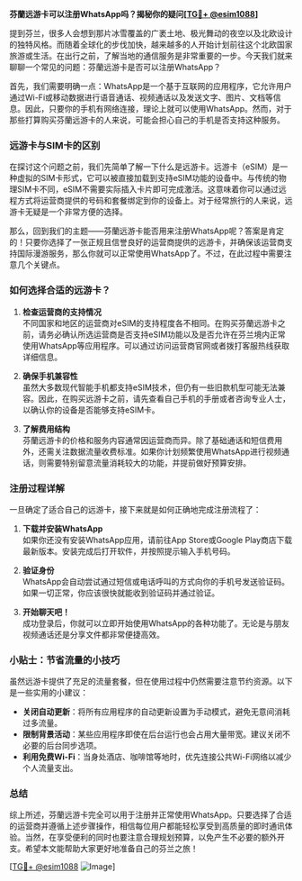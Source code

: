 **芬蘭远游卡可以注册WhatsApp吗？揭秘你的疑问[[TG💪+ @esim1088](https://t.me/s/esim1088)]**

提到芬兰，很多人会想到那片冰雪覆盖的广袤土地、极光舞动的夜空以及北欧设计的独特风格。而随着全球化的步伐加快，越来越多的人开始计划前往这个北欧国家旅游或生活。在出行之前，了解当地的通信服务是非常重要的一步。今天我们就来聊聊一个常见的问题：芬蘭远游卡是否可以注册WhatsApp？

首先，我们需要明确一点：WhatsApp是一个基于互联网的应用程序，它允许用户通过Wi-Fi或移动数据进行语音通话、视频通话以及发送文字、图片、文档等信息。因此，只要你的手机有网络连接，理论上就可以使用WhatsApp。然而，对于那些打算购买芬蘭远游卡的人来说，可能会担心自己的手机是否支持这种服务。

### 远游卡与SIM卡的区别

在探讨这个问题之前，我们先简单了解一下什么是远游卡。远游卡（eSIM）是一种虚拟的SIM卡形式，它可以被直接加载到支持eSIM功能的设备中。与传统的物理SIM卡不同，eSIM不需要实际插入卡片即可完成激活。这意味着你可以通过远程方式将运营商提供的号码和套餐绑定到你的设备上。对于经常旅行的人来说，远游卡无疑是一个非常方便的选择。

那么，回到我们的主题——芬蘭远游卡能否用来注册WhatsApp呢？答案是肯定的！只要你选择了一张正规且信誉良好的运营商提供的远游卡，并确保该运营商支持国际漫游服务，那么你就可以正常使用WhatsApp了。不过，在此过程中需要注意几个关键点。

### 如何选择合适的远游卡？

1. **检查运营商的支持情况**  
   不同国家和地区的运营商对eSIM的支持程度各不相同。在购买芬蘭远游卡之前，请务必确认所选运营商是否支持eSIM功能以及是否允许在芬兰境内正常使用WhatsApp等应用程序。可以通过访问运营商官网或者拨打客服热线获取详细信息。

2. **确保手机兼容性**  
   虽然大多数现代智能手机都支持eSIM技术，但仍有一些旧款机型可能无法兼容。因此，在购买远游卡之前，请先查看自己手机的手册或者咨询专业人士，以确认你的设备是否能够支持eSIM卡。

3. **了解费用结构**  
   芬蘭远游卡的价格和服务内容通常因运营商而异。除了基础通话和短信费用外，还需关注数据流量收费标准。如果你计划频繁使用WhatsApp进行视频通话，则需要特别留意流量消耗较大的功能，并提前做好预算安排。

### 注册过程详解

一旦确定了适合自己的远游卡，接下来就是如何正确地完成注册流程了：

1. **下载并安装WhatsApp**  
   如果你还没有安装WhatsApp应用，请前往App Store或Google Play商店下载最新版本。安装完成后打开软件，并按照提示输入手机号码。

2. **验证身份**  
   WhatsApp会自动尝试通过短信或电话呼叫的方式向你的手机号发送验证码。如果一切正常，你应该很快就能收到验证码并通过验证。

3. **开始聊天吧！**  
   成功登录后，你就可以立即开始使用WhatsApp的各种功能了。无论是与朋友视频通话还是分享文件都非常便捷高效。

### 小贴士：节省流量的小技巧

虽然远游卡提供了充足的流量套餐，但在使用过程中仍然需要注意节约资源。以下是一些实用的小建议：

- **关闭自动更新**：将所有应用程序的自动更新设置为手动模式，避免无意间消耗过多流量。
- **限制背景活动**：某些应用程序即使在后台运行也会占用大量带宽。建议关闭不必要的后台同步选项。
- **利用免费Wi-Fi**：当身处酒店、咖啡馆等地时，优先连接公共Wi-Fi网络以减少个人流量支出。

### 总结

综上所述，芬蘭远游卡完全可以用于注册并正常使用WhatsApp。只要选择了合适的运营商并遵循上述步骤操作，相信每位用户都能轻松享受到高质量的即时通讯体验。当然，在享受便利的同时也要注意合理规划预算，以免产生不必要的额外开支。希望本文能帮助大家更好地准备自己的芬兰之旅！

[[TG💪+ @esim1088](https://t.me/s/esim1088) ![Image](https://i.postimg.cc/4NQfJmqS/Snipaste-2025-05-13-00-14-12.png)]